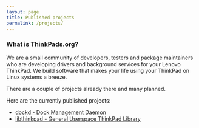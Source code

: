 ```yaml
---
layout: page
title: Published projects
permalink: /projects/
---
```


### What is ThinkPads.org?

We are a small community of developers, testers and package maintainers who are
developing drivers and background services for your Lenovo ThinkPad.
We build software that makes your life using your ThinkPad on Linux systems a breeze.

There are a couple of projects already there and many planned.

Here are the currently published projects:

- [dockd - Dock Management Daemon](/projects/dockd)
- [libthinkpad - General Userspace ThinkPad Library](/projects/libthinkpad)
